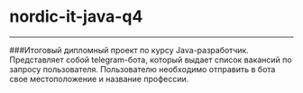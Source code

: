 # nordic-it-java-q4
<hr> 
###Итоговый дипломный проект по курсу Java-разработчик. Представляет собой telegram-бота, который выдает список вакансий по запросу пользователя. Пользователю необходимо отправить в бота свое местоположение и название профессии.
